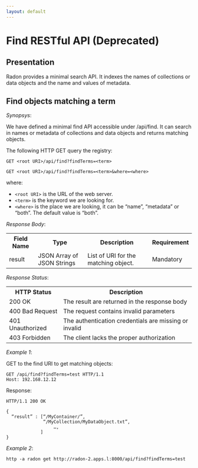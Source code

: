 ```yaml
---
layout: default
---
```


# Find RESTful API (Deprecated)


## Presentation

Radon provides a minimal search API. It indexes the names of collections or
data objects and the name and values of metadata.

## Find objects matching a term

_Synopsys_:

  We have defined a minimal find API accessible under /api/find. It can search
  in names or metadata of collections and data objects and returns matching
  objects.

  The following HTTP GET query the registry:

  ```GET <root URI>/api/find?findTerms=<term>```

  ```GET <root URI>/api/find?findTerms=<term>&where=<where>```

  where:
  * `<root URI>` is the URL of the web server.
  * `<term>` is the keyword we are looking for.
  * `<where>` is the place we are looking, it can be “name”,
  “metadata” or “both”. The default value is “both”.


_Response Body_:

<table class="table_api">
  <tr> <th>Field Name</th> <th>Type</th>                       <th>Description</th>                          <th>Requirement</th> </tr>
  <tr> <td>result</td>     <td>JSON Array of JSON Strings</td> <td>List of URI for the matching object.</td> <td>Mandatory</td>   </tr>
</table>

_Response Status_:

<table class="table_api">
  <tr> <th>HTTP Status</th>      <th>Description</th>                                           </tr>
  <tr> <td>200 OK</td>           <td>The result are returned in the response body</td>          </tr>
  <tr> <td>400 Bad Request</td>  <td>The request contains invalid parameters</td>               </tr>
  <tr> <td>401 Unauthorized</td> <td>The authentication credentials are missing or invalid</td> </tr>
  <tr> <td>403 Forbidden</td>    <td>The client lacks the proper authorization</td>             </tr>
</table>

_Example 1_:

  GET to the find URI to get matching objects:

```
GET /api/find?findTerms=test HTTP/1.1
Host: 192.168.12.12
```

  Response:

```
HTTP/1.1 200 OK

{
  “result” : [“/MyContainer/”,
              “/MyCollection/MyDataObject.txt”,
		          …,
             ]
}
```

_Example 2_:

```
http -a radon get http://radon-2.apps.l:8000/api/find?findTerms=test
```
